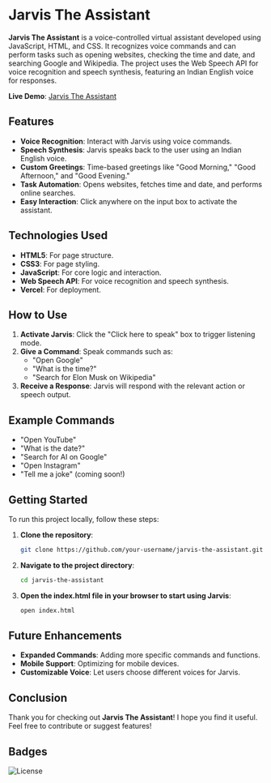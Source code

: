 # Jarvis The Assistant

**Jarvis The Assistant** is a voice-controlled virtual assistant developed using JavaScript, HTML, and CSS. It recognizes voice commands and can perform tasks such as opening websites, checking the time and date, and searching Google and Wikipedia. The project uses the Web Speech API for voice recognition and speech synthesis, featuring an Indian English voice for responses.

**Live Demo**: [Jarvis The Assistant](https://jarvis-the-assistant.vercel.app/)

## Features

- **Voice Recognition**: Interact with Jarvis using voice commands.
- **Speech Synthesis**: Jarvis speaks back to the user using an Indian English voice.
- **Custom Greetings**: Time-based greetings like "Good Morning," "Good Afternoon," and "Good Evening."
- **Task Automation**: Opens websites, fetches time and date, and performs online searches.
- **Easy Interaction**: Click anywhere on the input box to activate the assistant.

## Technologies Used

- **HTML5**: For page structure.
- **CSS3**: For page styling.
- **JavaScript**: For core logic and interaction.
- **Web Speech API**: For voice recognition and speech synthesis.
- **Vercel**: For deployment.

## How to Use

1. **Activate Jarvis**: Click the "Click here to speak" box to trigger listening mode.
2. **Give a Command**: Speak commands such as:
    - "Open Google"
    - "What is the time?"
    - "Search for Elon Musk on Wikipedia"
3. **Receive a Response**: Jarvis will respond with the relevant action or speech output.

## Example Commands

- "Open YouTube"
- "What is the date?"
- "Search for AI on Google"
- "Open Instagram"
- "Tell me a joke" (coming soon!)

## Getting Started

To run this project locally, follow these steps:

1. **Clone the repository**:
   ```bash
   git clone https://github.com/your-username/jarvis-the-assistant.git
2.  **Navigate to the project directory**:
    ```bash
    cd jarvis-the-assistant

3. **Open the index.html file in your browser to start using Jarvis**:
   ```bash
   open index.html

## Future Enhancements

- **Expanded Commands**: Adding more specific commands and functions.
- **Mobile Support**: Optimizing for mobile devices.
- **Customizable Voice**: Let users choose different voices for Jarvis.

## Conclusion

Thank you for checking out **Jarvis The Assistant**! I hope you find it useful. Feel free to contribute or suggest features!
## Badges

![License](https://img.shields.io/badge/license-MIT-green)




   
